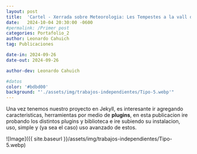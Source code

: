 ```yaml
---
layout: post
title:  'Cartel - Xerrada sobre Meteorologia: Les Tempestes a la vall de Ribes'
date:   2024-10-04 20:30:00 -0600
#permalink: /Primer post
categories: Portafolio_2
author: Leonardo Cahuich
tag: Publicaciones

date-in: 2024-09-26
date-out: 2024-09-26

author-dev: Leonardo Cahuich

#datos
color: '#bdbd00'
background: "'./assets/img/trabajos-independientes/Tipo-5.webp'"
---
```

Una vez tenemos nuestro proyecto en Jekyll, es interesante ir agregando caracteristicas, herramientas por medio de **plugins**,
en esta publicacion ire probando los distintos plugins y biblioteca e ire subiendo su instalacion, uso, simple y (ya sea el caso) uso avanzado de estos.


![Image]({{ site.baseurl }}/assets/img/trabajos-independientes/Tipo-5.webp)
